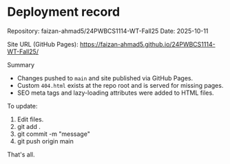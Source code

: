 # Deployment record

Repository: faizan-ahmad5/24PWBCS1114-WT-Fall25
Date: 2025-10-11

Site URL (GitHub Pages):
https://faizan-ahmad5.github.io/24PWBCS1114-WT-Fall25/

Summary

- Changes pushed to `main` and site published via GitHub Pages.
- Custom `404.html` exists at the repo root and is served for missing pages.
- SEO meta tags and lazy-loading attributes were added to HTML files.

To update:

1. Edit files.
2. git add .
3. git commit -m "message"
4. git push origin main

That's all.

```

```
